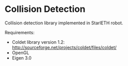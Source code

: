 # Collision Detection
Collision detection library implemented in StarlETH robot.

Requirements:
- Coldet library version 1.2: http://sourceforge.net/projects/coldet/files/coldet/
- OpenGL 
- Eigen 3.0
